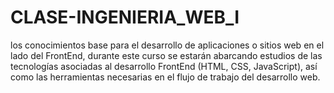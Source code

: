 # CLASE-INGENIERIA_WEB_I
los conocimientos base para el desarrollo de aplicaciones o sitios web en el lado del FrontEnd, durante este curso se estarán abarcando estudios de las tecnologías asociadas al desarrollo FrontEnd (HTML, CSS, JavaScript), así como las herramientas necesarias en el flujo de trabajo del desarrollo web.
